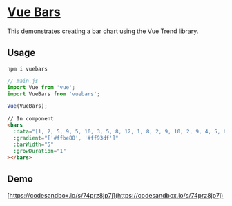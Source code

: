 # [Vue Bars](https://github.com/DeviaVir/vue-bar#readme)

This demonstrates creating a bar chart using the Vue Trend library.

## Usage

```
npm i vuebars
```

```javascript
// main.js
import Vue from 'vue';
import VueBars from 'vuebars';

Vue(VueBars);
```

```html
// In component
<bars
  :data="[1, 2, 5, 9, 5, 10, 3, 5, 8, 12, 1, 8, 2, 9, 10, 2, 9, 4, 5, 6, 7, 3, 2, 3, 5]"
  :gradient="['#ffbe88', '#ff93df']"
  :barWidth="5"
  :growDuration="1"
></bars>
```

## Demo

[https://codesandbox.io/s/74prz8jp7j](https://codesandbox.io/s/74prz8jp7j)
